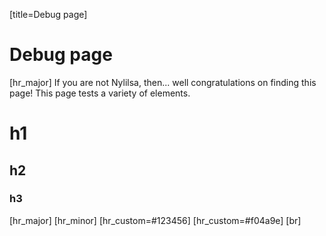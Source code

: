 [title=Debug page]
# Debug page
[hr_major]
If you are not Nylilsa, then... well congratulations on finding this page! This page tests a variety of elements.

# h1
## h2
### h3

[hr_major]
[hr_minor]
[hr_custom=#123456]
[hr_custom=#f04a9e]
[br]